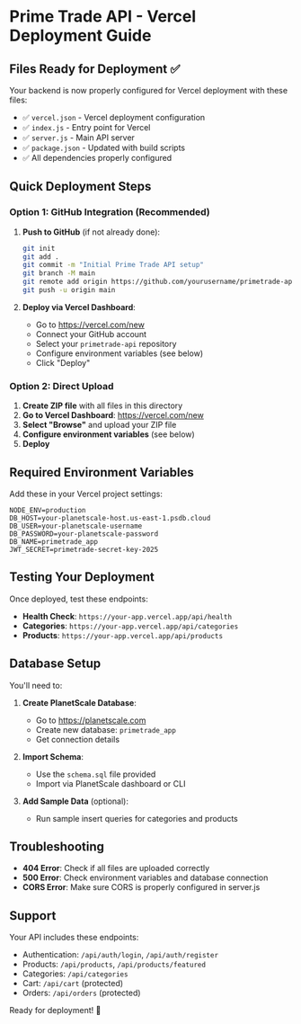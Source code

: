 # Prime Trade API - Vercel Deployment Guide

## Files Ready for Deployment ✅

Your backend is now properly configured for Vercel deployment with these files:

- ✅ `vercel.json` - Vercel deployment configuration
- ✅ `index.js` - Entry point for Vercel
- ✅ `server.js` - Main API server
- ✅ `package.json` - Updated with build scripts
- ✅ All dependencies properly configured

## Quick Deployment Steps

### Option 1: GitHub Integration (Recommended)

1. **Push to GitHub** (if not already done):
   ```bash
   git init
   git add .
   git commit -m "Initial Prime Trade API setup"
   git branch -M main
   git remote add origin https://github.com/yourusername/primetrade-api.git
   git push -u origin main
   ```

2. **Deploy via Vercel Dashboard**:
   - Go to https://vercel.com/new
   - Connect your GitHub account
   - Select your `primetrade-api` repository
   - Configure environment variables (see below)
   - Click "Deploy"

### Option 2: Direct Upload

1. **Create ZIP file** with all files in this directory
2. **Go to Vercel Dashboard**: https://vercel.com/new
3. **Select "Browse"** and upload your ZIP file
4. **Configure environment variables** (see below)
5. **Deploy**

## Required Environment Variables

Add these in your Vercel project settings:

```
NODE_ENV=production
DB_HOST=your-planetscale-host.us-east-1.psdb.cloud
DB_USER=your-planetscale-username
DB_PASSWORD=your-planetscale-password
DB_NAME=primetrade_app
JWT_SECRET=primetrade-secret-key-2025
```

## Testing Your Deployment

Once deployed, test these endpoints:

- **Health Check**: `https://your-app.vercel.app/api/health`
- **Categories**: `https://your-app.vercel.app/api/categories`
- **Products**: `https://your-app.vercel.app/api/products`

## Database Setup

You'll need to:

1. **Create PlanetScale Database**:
   - Go to https://planetscale.com
   - Create new database: `primetrade_app`
   - Get connection details

2. **Import Schema**:
   - Use the `schema.sql` file provided
   - Import via PlanetScale dashboard or CLI

3. **Add Sample Data** (optional):
   - Run sample insert queries for categories and products

## Troubleshooting

- **404 Error**: Check if all files are uploaded correctly
- **500 Error**: Check environment variables and database connection
- **CORS Error**: Make sure CORS is properly configured in server.js

## Support

Your API includes these endpoints:
- Authentication: `/api/auth/login`, `/api/auth/register`
- Products: `/api/products`, `/api/products/featured`
- Categories: `/api/categories`
- Cart: `/api/cart` (protected)
- Orders: `/api/orders` (protected)

Ready for deployment! 🚀
